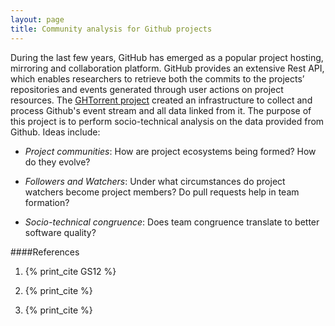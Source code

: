 ```yaml
---
layout: page
title: Community analysis for Github projects
---
```


During the last few years, GitHub has emerged as a popular project hosting, mirroring and collaboration platform. GitHub provides an extensive Rest API, which enables researchers to retrieve both the commits to the projects’ repositories and events generated through user actions on project resources. The [GHTorrent project](https://github.com/gousiosg/github-mirror) created an infrastructure to collect and process Github's event stream and all data linked from it. The purpose of this project is to perform socio-technical analysis on the data provided from Github. Ideas include:

* *Project communities*: How are project ecosystems being formed? How do they evolve?

* *Followers and Watchers*: Under what circumstances do project watchers become project members? Do pull requests help in team formation?

* *Socio-technical congruence*: Does team congruence translate to better software quality?


####References

1. {% print_cite GS12 %}

2. {% print_cite  %}

3. {% print_cite %}
